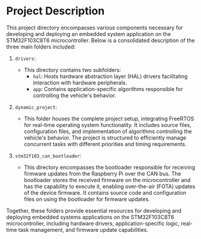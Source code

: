 # Project Description

This project directory encompasses various components necessary for developing and deploying an embedded system application on the STM32F103C8T6 microcontroller. Below is a consolidated description of the three main folders included:

1. `drivers`:
   - This directory contains two subfolders:
     - `hal`: Hosts hardware abstraction layer (HAL) drivers facilitating interaction with hardware peripherals.
     - `app`: Contains application-specific algorithms responsible for controlling the vehicle's behavior.

2. `dynamic_project`:
   - This folder houses the complete project setup, integrating FreeRTOS for real-time operating system functionality. It includes source files, configuration files, and implementation of algorithms controlling the vehicle's behavior. The project is structured to efficiently manage concurrent tasks with different priorities and timing requirements.

3. `stm32f103_can_bootloader`:
   - This directory encompasses the bootloader responsible for receiving firmware updates from the Raspberry Pi over the CAN bus. The bootloader stores the received firmware on the microcontroller and has the capability to execute it, enabling over-the-air (FOTA) updates of the device firmware. It contains source code and configuration files on using the bootloader for firmware updates.

Together, these folders provide essential resources for developing and deploying embedded systems applications on the STM32F103C8T6 microcontroller, including hardware drivers, application-specific logic, real-time task management, and firmware update capabilities.

